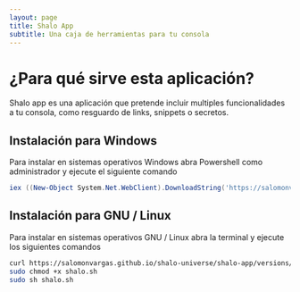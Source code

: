 ```yaml
---
layout: page
title: Shalo App
subtitle: Una caja de herramientas para tu consola
---
```


# ¿Para qué sirve esta aplicación?
Shalo app es una aplicación que pretende incluir multiples funcionalidades a tu consola, como resguardo de links, snippets o secretos.


## Instalación para Windows
Para instalar en sistemas operativos Windows abra Powershell como administrador y ejecute el siguiente comando
```Powershell
iex ((New-Object System.Net.WebClient).DownloadString('https://salomonvargas.github.io/shalo-universe/shalo-app/versions/1.0.0/win/shalo.ps1'))
```
 

## Instalación para GNU / Linux
Para instalar en sistemas operativos GNU / Linux abra la terminal y ejecute los siguientes comandos
```Bash
curl https://salomonvargas.github.io/shalo-universe/shalo-app/versions/1.0.0/linux/shalo.sh -o shalo.sh
sudo chmod +x shalo.sh
sudo sh shalo.sh
```